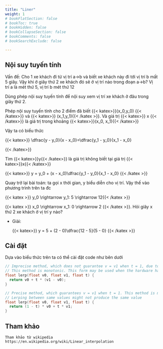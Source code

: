```yaml
---
title: "Liner"
weight: 1
# bookFlatSection: false
# bookToc: true
# bookHidden: false
# bookCollapseSection: false
# bookComments: false
# bookSearchExclude: false

---
```



## Nội suy tuyến tính

Vấn đề: Cho 1 xe khách đi từ vị trí a->b và biết xe khách này đi tới vị trí b mất 5 giây. Vậy khi ở giây thứ 2 xe khách đó sẽ ở vị trí nào trong đoạn a->b? Vị trí a là mét thứ 5, vị trí b mét thứ 12

Dùng phép nội suy tuyến tính để nội suy xem vị trí xe khách ở đâu trong giây thứ 2.

Phép nội suy tuyến tính cho 2 điểm đã biết {{< katex>}}(x_0,y_0) {{< /katex>}} và {{< katex>}} (x_1,y_1){{< /katex >}}. Và giá trị 
{{< katex>}} x {{< /katex>}} là giá trị trong khoảng 
{{< katex>}}(x_0, x_1){{< /katex>}}

Vậy ta có biểu thức


{{< katex>}}
\dfrac{y - y_0}{x - x_0}=\dfrac{y_1 - y_0}{x_1 - x_0}

{{< /katex>}}

Tìm 
{{< katex>}}y{{< /katex>}} là giá trị không biết tại giá trị {{< katex>}}x{{< /katex>}}

{{< katex>}}
y = y_0 + (x - x_0)\dfrac{y_1 - y_0}{x_1 - x_0}
{{< /katex >}}


Quay trở lại bài toán: ta gọi x thời gian, y biểu diễn cho vị trí. Vậy thế vào phương trình trên ta đc

{{< katex >}}
y_0 \rightarrow y_1: 5 \rightarrow 12{{< /katex >}}

{{< katex >}}
x_0 \rightarrow x_1: 0 \rightarrow 2 
{{< /katex >}}. Hỏi giây x thứ 2 xe khách ở vị trí y nào?

- Giải:

    {{< katex>}}
        y = 5 + (2 - 0)\dfrac{12 - 5}{5 - 0}
    {{< /katex >}}

## Cài đặt

Dựa vào biểu thức trên ta có thể cài đặt code như bên dưới



```c++
// Imprecise method, which does not guarantee v = v1 when t = 1, due to floating-point arithmetic error.
// This method is monotonic. This form may be used when the hardware has a native fused multiply-add instruction.
float lerp(float v0, float v1, float t) {
  return v0 + t * (v1 - v0);
}

// Precise method, which guarantees v = v1 when t = 1. This method is monotonic only when v0 * v1 < 0.
// Lerping between same values might not produce the same value
float lerp(float v0, float v1, float t) {
  return (1 - t) * v0 + t * v1;
}
```

## Tham khảo
    Tham khảo từ wikipedia https://en.wikipedia.org/wiki/Linear_interpolation